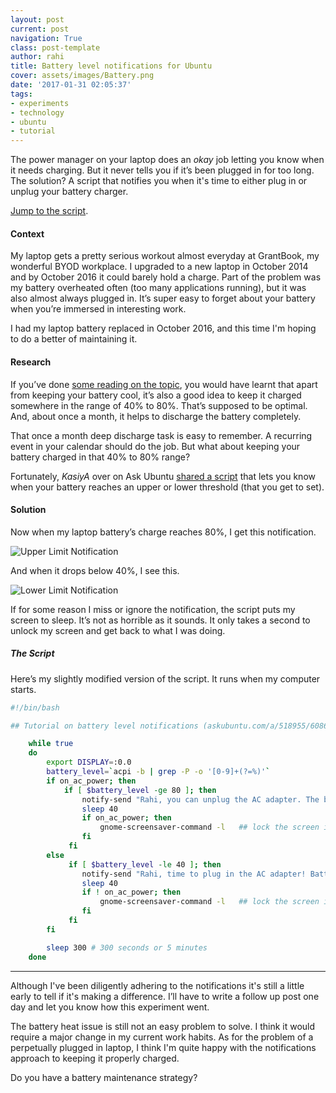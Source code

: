 ```yaml
---
layout: post
current: post
navigation: True
class: post-template
author: rahi
title: Battery level notifications for Ubuntu
cover: assets/images/Battery.png
date: '2017-01-31 02:05:37'
tags:
- experiments
- technology
- ubuntu
- tutorial
---
```


The power manager on your laptop does an *okay* job letting you know when it needs charging. But it never tells you if it’s been plugged in for too long. The solution? A script that notifies you when it's time to either plug in or unplug your battery charger.

[Jump to the script][5].

#### Context

My laptop gets a pretty serious workout almost everyday at GrantBook, my wonderful BYOD workplace. I upgraded to a new laptop in October 2014 and by October 2016 it could barely hold a charge. Part of the problem was my battery overheated often (too many applications running), but it was also almost always plugged in. It’s super easy to forget about your battery when you’re immersed in interesting work.

I had my laptop battery replaced in October 2016, and this time I'm hoping to do a better of maintaining it.

#### Research

If you’ve done [some reading on the topic][1], you would have learnt that apart from keeping your battery cool, it’s also a good idea to keep it charged somewhere in the range of 40% to 80%. That’s supposed to be optimal. And, about once a month, it helps to discharge the battery completely.

That once a month deep discharge task is easy to remember. A recurring event in your calendar should do the job. But what about keeping your battery charged in that 40% to 80% range?

Fortunately, *KasiyA* over on Ask Ubuntu [shared a script][2] that lets you know when your battery reaches an upper or lower threshold (that you get to set).

#### Solution

Now when my laptop battery’s charge reaches 80%, I get this notification.

![Upper Limit Notification][3]

And when it drops below 40%, I see this.

![Lower Limit Notification][4]

If for some reason I miss or ignore the notification, the script puts my screen to sleep. It’s not as horrible as it sounds. It only takes a second to unlock my screen and get back to what I was doing.

##### The Script

Here’s my slightly modified version of the script. It runs when my computer starts.

```bash
#!/bin/bash

## Tutorial on battery level notifications (askubuntu.com/a/518955/60869)

    while true
    do
        export DISPLAY=:0.0
        battery_level=`acpi -b | grep -P -o '[0-9]+(?=%)'`
        if on_ac_power; then
            if [ $battery_level -ge 80 ]; then
                notify-send "Rahi, you can unplug the AC adapter. The battery is charging above 80%." "Charging: ${battery_level}% "
                sleep 40
                if on_ac_power; then
                    gnome-screensaver-command -l   ## lock the screen if you don't unplug AC adapter after 40 seconds
                fi
             fi
        else
             if [ $battery_level -le 40 ]; then
                notify-send "Rahi, time to plug in the AC adapter! Battery charge is lower than 40%." "Charging: ${battery_level}%"
                sleep 40
                if ! on_ac_power; then
                    gnome-screensaver-command -l   ## lock the screen if you don't plug AC adapter after 40 seconds
                fi
             fi
        fi

        sleep 300 # 300 seconds or 5 minutes
    done
```
---

Although I've been diligently adhering to the notifications it's still a little early to tell if it's making a difference. I’ll have to write a follow up post one day and let you know how this experiment went.

The battery heat issue is still not an easy problem to solve. I think it would require a major change in my current work habits. As for the problem of a perpetually plugged in laptop, I think I'm quite happy with the notifications approach to keeping it properly charged.

Do you have a battery maintenance strategy?


[1]: http://tab.bz/jg72t
[2]: http://askubuntu.com/a/518955/60869
[3]: https://lh3.googleusercontent.com/8ADwre1faOtOMmOIXcxrkjYaTEJyyayYNfv39zOmdvslml7TC2V6JVqWbqV_vFpG-fZn6uJ6z4kKgU5bgmwowCt8JQTmStA5GTFOBT_qieGYhH--aQoaZ8r5MY2pv3UwkpeddwR2HygQQEb46pyNPDX-tSXy_cIome8ZGezthHseBmmIP2NKej-pUwEOSwQL7zucrF6mGMTywXUHd-c3yx8r8gwc8Of2FWohBI85vWcWU5gBQDXXQzNAgV6WTsDFPevoemCWRzfgxzxj4Xt33ip4dtSeMjO2IwFeWXtz9VX8wWT2F755Huz1Gf9IJNsc9iB9vmhHjvZv9dJUub7IvcWsrl1Gj7nhqdUtxZFMLIfFpaZM-YMWdS4rpMuppdOSS8moxzgrQ0sHdgdHIBkGkMNgtzw44Un5zvTiaW6PqMJKElD6wNdiDp8M7L8dNA2wnHmfzLThHydX3931EGhXyTemP_EH7WqPO9DPQk8yZIZ_DkpNI_r5D0_JAG8lDBL1t1cVF6uoi_c0CxBR5Q3L1IR3HYrMkUqA8mMX-OYByVeVYGcsl6lMjG2KAvNH0bt2K4dNkwzu_xLV4lDlyjzqKyPJB3W1Ukj3iQerN816V5_Yljz3oVN9Lg=w351-h75-no
[4]: https://lh3.googleusercontent.com/SQwtcVNb7CWWcH28yEbcLnZf31wKE76cjSZSavQD7TTVb3FdfeSvMgkyXPNqtXKj6IZHH_wloenZve9zPUgsbK5-2kBwFfk-P11Gof7KY_rK_UCLHsH4rOJXAnlPRJ3p2IEt901ameAYSXuBfzEhaPbx1ZnO0XBAppFxZb9RJkldYTjGdndJ73-YGF_Ce6t9fPSN672Xv5LUBs8O0hSSB8IafI9XGzXXNjvCDiJJQMDOq_n4Wreyr0dOLJGYg127uhjmquwOmnHczk-6mKiEz3FTWSFedD-fWhfZ39MH7q5RRPz37C9YIxLK6_wmFgMnSyYeQ7Zx_QXgyNnaLipqfpkB64-msTweorRJKoRwvju5a3LTMHsni9ioW2rFPPqxkgxlZqxKVrWWuA-AfdTrWSGP98qV3PCuZNVZIU9t_EQ5G6YRzSP-DPf_JR51yENSsNVadbDjvqFlnriaKgA-bPWqx1Z2zYi8bSA0cKtaRIb7j6FGTXUxkc2i8Jgs4EBM7_8JKOsNRCi7z5KUORWWN5KNN40yF9f4zXTkkIQIygGe_rG6kuredARLhKxmSiFW2f6A2oe6zQJ-7ZNVWAMFUbX1sLei6fSP74jy0P5lAOs7eOVGhcU1gA=w351-h74-no
[5]: https://blog.rahidelvi.ca/battery-level-notifications-for-ubuntu/#the-script
